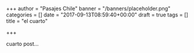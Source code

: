 +++
author = "Pasajes Chile"
banner = "/banners/placeholder.png"
categories = []
date = "2017-09-13T08:59:40+00:00"
draft = true
tags = []
title = "el cuarto"

+++


cuarto post...